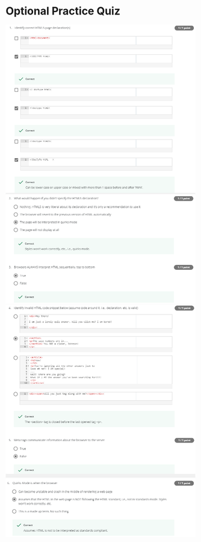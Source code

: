 # Optional Practice Quiz

![Q_6_1](Images/Q_6_1.png)
![Q_6_2](Images/Q_6_2.png)
![Q_6_3](Images/Q_6_3.png)
![Q_6_4](Images/Q_6_4.png)
